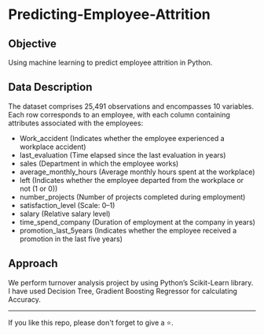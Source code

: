 # Predicting-Employee-Attrition

## Objective
Using machine learning to predict employee attrition in Python.

## Data Description 
The dataset comprises 25,491 observations and encompasses 10 variables. Each row corresponds to an employee, with each column containing attributes associated with the employees:

* Work_accident (Indicates whether the employee experienced a workplace accident)
* last_evaluation (Time elapsed since the last evaluation in years)
* sales (Department in which the employee works)
* average_monthly_hours (Average monthly hours spent at the workplace)
* left (Indicates whether the employee departed from the workplace or not (1 or 0))
* number_projects (Number of projects completed during employment)
* satisfaction_level (Scale: 0–1)
* salary (Relative salary level)
* time_spend_company (Duration of employment at the company in years)
* promotion_last_5years (Indicates whether the employee received a promotion in the last five years)

## Approach
We perform turnover analysis project by using Python’s Scikit-Learn library. I have used Decision Tree, Gradient Boosting Regressor for calculating Accuracy.

<hr>

If you like this repo, please don't forget to give a ⭐.
